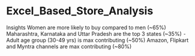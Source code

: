 # Excel_Based_Store_Analysis
Insights
Women are more likely to buy compared to men (~65%)
Maharashtra, Karnataka and Uttar Pradesh are the top 3 states (~35%)
⁃ Adult age group (30-49 yrs) is max contributing (~50%)
Amazon, Flipkart and Myntra channels are max contributing (~80%)
